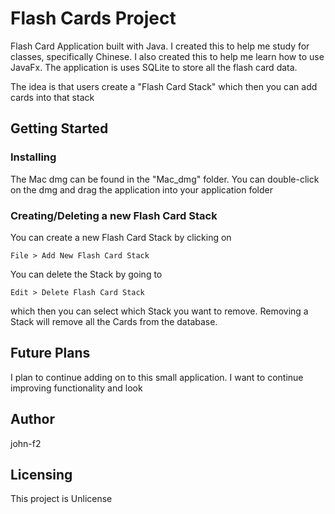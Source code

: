# Flash Cards Project

Flash Card Application built with Java. I created this to help me study for classes, specifically Chinese. I also created this to help me learn how to use JavaFx. The application is uses SQLite to store all the flash card data. 

The idea is that users create a "Flash Card Stack" which then you can add cards into that stack 

## Getting Started

### Installing 
The Mac dmg can be found in the "Mac_dmg" folder. You can double-click on the dmg and drag the application into your application folder 

### Creating/Deleting a new Flash Card Stack
You can create a new Flash Card Stack by clicking on 
```
File > Add New Flash Card Stack
```

You can delete the Stack by going to 
```
Edit > Delete Flash Card Stack
```
which then you can select which Stack you want to remove. Removing a Stack will remove all the Cards from the database. 

## Future Plans
I plan to continue adding on to this small application. I want to continue improving functionality and look 

## Author
john-f2

## Licensing 
This project is Unlicense 






